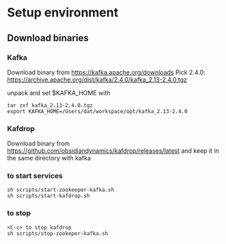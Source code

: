 # Setup environment
## Download binaries
### Kafka
Download binary from https://kafka.apache.org/downloads
Pick 2.4.0: https://archive.apache.org/dist/kafka/2.4.0/kafka_2.13-2.4.0.tgz

unpack and set $KAFKA_HOME with
```shell
tar zxf kafka_2.13-2.4.0.tgz
export KAFKA_HOME=/Users/dat/workspace/opt/kafka_2.13-2.4.0
```

### Kafdrop
Download binary from https://github.com/obsidiandynamics/kafdrop/releases/latest
and keep it in the same directory with kafka

### to start services

```shell
sh scripts/start-zookeeper-kafka.sh
sh scripts/start-kafdrop.sh
```

### to stop
```
<C-c> to stop kafdrop
sh scripts/stop-zookeper-kafka.sh
```
